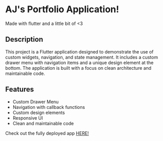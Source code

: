 # AJ's Portfolio Application!

Made with flutter and a little bit of <3

## Description

This project is a Flutter application designed to demonstrate the use of custom widgets, navigation, and state management. It includes a custom drawer menu with navigation items and a unique design element at the bottom. The application is built with a focus on clean architecture and maintainable code.

## Features

- Custom Drawer Menu
- Navigation with callback functions
- Custom design elements
- Responsive UI
- Clean and maintainable code

Check out the fully deployed app [HERE!](https://aj-portfolio-a8faa.web.app/)


